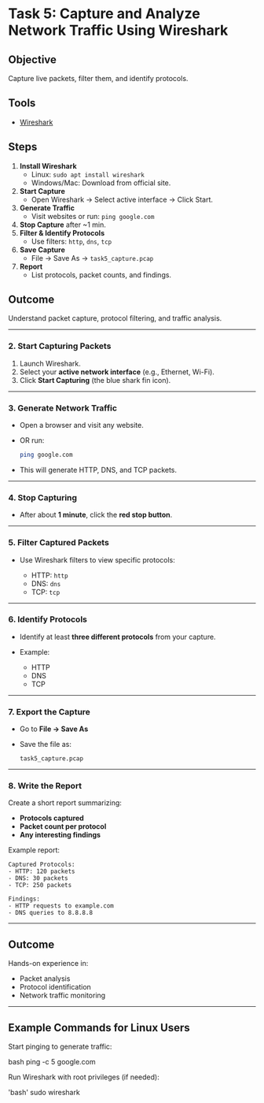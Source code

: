 # Task 5: Capture and Analyze Network Traffic Using Wireshark

## Objective
Capture live packets, filter them, and identify protocols.

## Tools
- [Wireshark](https://www.wireshark.org/download.html)

## Steps
1. **Install Wireshark**  
   - Linux: `sudo apt install wireshark`
   - Windows/Mac: Download from official site.
2. **Start Capture**  
   - Open Wireshark → Select active interface → Click Start.
3. **Generate Traffic**  
   - Visit websites or run: `ping google.com`
4. **Stop Capture** after ~1 min.
5. **Filter & Identify Protocols**  
   - Use filters: `http`, `dns`, `tcp`
6. **Save Capture**  
   - File → Save As → `task5_capture.pcap`
7. **Report**  
   - List protocols, packet counts, and findings.

## Outcome
Understand packet capture, protocol filtering, and traffic analysis.

---

### 2. Start Capturing Packets

1. Launch Wireshark.
2. Select your **active network interface** (e.g., Ethernet, Wi-Fi).
3. Click **Start Capturing** (the blue shark fin icon).

---

### 3. Generate Network Traffic

* Open a browser and visit any website.
* OR run:

  ```bash
  ping google.com
  ```
* This will generate HTTP, DNS, and TCP packets.

---

### 4. Stop Capturing

* After about **1 minute**, click the **red stop button**.

---

### 5. Filter Captured Packets

* Use Wireshark filters to view specific protocols:

  * HTTP: `http`
  * DNS: `dns`
  * TCP: `tcp`

---

### 6. Identify Protocols

* Identify at least **three different protocols** from your capture.
* Example:

  * HTTP
  * DNS
  * TCP

---

### 7. Export the Capture

* Go to **File → Save As**
* Save the file as:

  ```
  task5_capture.pcap
  ```

---

### 8. Write the Report

Create a short report summarizing:

* **Protocols captured**
* **Packet count per protocol**
* **Any interesting findings**

Example report:

```
Captured Protocols:
- HTTP: 120 packets
- DNS: 30 packets
- TCP: 250 packets

Findings:
- HTTP requests to example.com
- DNS queries to 8.8.8.8
```

---

## Outcome

Hands-on experience in:

* Packet analysis
* Protocol identification
* Network traffic monitoring

---

## Example Commands for Linux Users

Start pinging to generate traffic:

bash
ping -c 5 google.com

Run Wireshark with root privileges (if needed):

'bash'
sudo wireshark
